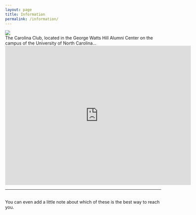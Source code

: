 ```yaml
---
layout: page
title: Information
permalink: /information/
---
```


<img class="col one right" src="{{ site.baseurl }}/img/Carolina-Club.jpg">

<br/>
The Carolina Club, located in the George Watts Hill Alumni Center on the campus of the University of North Carolina... 
<br/>

<iframe src="https://www.google.com/maps/embed?pb=!1m14!1m8!1m3!1d12926.543632528974!2d-79.0457779!3d35.9069319!3m2!1i1024!2i768!4f13.1!3m3!1m2!1s0x0%3A0xc679617ab6c00916!2sThe+Carolina+Club!5e0!3m2!1sen!2sus!4v1533489794679" width="600" height="450" frameborder="0" style="border:0" allowfullscreen></iframe>

<br/>
<hr/>
<br/>
<span class="contacticon center">
	<a href="mailto:you@example.com"><i class="fa fa-envelope-square"></i></a>
	<a href="https://github.com" target="_blank"><i class="fa fa-github-square"></i></a>
	<a href="https://twitter.com/search?f=tweets&q=%23trianglejupyter&src=typd" target="_blank"><i class="fa fa-twitter-square"></i></a>
</span>

<div class="col three caption">
	You can even add a little note about which of these is the best way to reach you.
</div>

